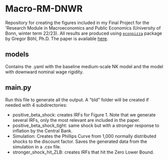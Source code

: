 # Macro-RM-DNWR
Repository for creating the figures included in my Final Project for the 'Research Module in Macroeconomics and Public Economics (University of Bonn, winter term 22/23).
All results are produced using [`econpizza`](https://github.com/gboehl/econpizza) package by Gregor Böhl, Ph.D.
The paper is available [here](https://www.dropbox.com/s/3y4rdeay6jpu7n4/DNWR.pdf?dl=0).

## models
Contains the .yaml with the baseline medium-scale NK model and the model with downward nominal wage rigidity.

## main.py
Run this file to generate all the output. A "bld" folder will be created if needed with 4 subdirectories:
- positive_beta_shock: creates IRFs for Figure 1. Note that we generate several IRFs, only the most relevant are included in the paper.
- positive_beta_shock_tight: same shock but with a stronger response to inflation by the Central Bank.
- Simulation: Creates the Phillips Curve from 1,000 normally distributed shocks to the discount factor. Saves the generated data from the simulation in a .csv file.
- stronger_shock_hit_ZLB: creates IRFs that hit the Zero Lower Bound.
